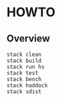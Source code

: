 # HOWTO

## Overview

```
stack clean
stack build
stack run hs
stack test
stack bench
stack haddock
stack sdist
```